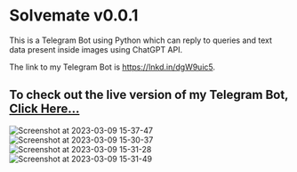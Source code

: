 # Solvemate v0.0.1

This is a Telegram Bot using Python which can reply to queries and text data present inside images using ChatGPT API.

The link to my Telegram Bot is https://lnkd.in/dgW9uic5. 

## To check out the live version of my Telegram Bot, [Click Here...](https://telegram.me/clicksolvebot)


![Screenshot at 2023-03-09 15-37-47](https://user-images.githubusercontent.com/74459400/224177662-28f819bd-99c4-4549-b6cc-f46f40eaf8d0.png)
![Screenshot at 2023-03-09 15-30-37](https://user-images.githubusercontent.com/74459400/224177705-f5202c8f-73b3-41e1-84a9-a8cf71dd509a.png)
![Screenshot at 2023-03-09 15-31-28](https://user-images.githubusercontent.com/74459400/224177764-b180a411-39be-452a-948e-0080dbc355f3.png)
![Screenshot at 2023-03-09 15-31-49](https://user-images.githubusercontent.com/74459400/224177805-8bd39116-c0d1-4424-8559-e6097c16f75f.png)

